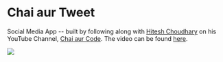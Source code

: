 # Chai aur Tweet

Social Media App -- built by following along with [Hitesh Choudhary](https://github.com/hiteshchoudhary) on his YouTube Channel, [Chai aur Code](https://www.youtube.com/@chaiaurcode's). The video can be found [here](https://www.youtube.com/watch?v=opzK3E4Xx6o&list=PLu71SKxNbfoDOf-6vAcKmazT92uLnWAgy&index=9).

![](https://github.com/ashutosh29599/Chai-Aur-Tweet/blob/master/under_construction_gif.webp)
